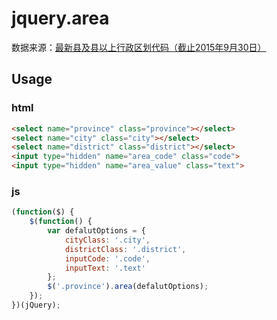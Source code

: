 # jquery.area

数据来源：<a href="http://www.stats.gov.cn/tjsj/tjbz/xzqhdm/201608/t20160809_1386477.html" target="_blank">最新县及县以上行政区划代码（截止2015年9月30日）</a>

## Usage
### html
```html
<select name="province" class="province"></select>
<select name="city" class="city"></select>
<select name="district" class="district"></select>
<input type="hidden" name="area_code" class="code">
<input type="hidden" name="area_value" class="text">
```
### js
```js
(function($) {
    $(function() {
        var defalutOptions = {
            cityClass: '.city',
            districtClass: '.district',
            inputCode: '.code',
            inputText: '.text'
        };
        $('.province').area(defalutOptions);
    });
})(jQuery);
```
